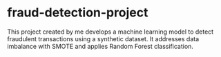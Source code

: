 # fraud-detection-project
This project created by me develops a machine learning model to detect fraudulent transactions using a synthetic dataset. It addresses data imbalance with SMOTE and applies Random Forest classification.
